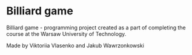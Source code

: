 <h1>Billiard game </h1>
Billiard game - programming project created as a part of completing the course at the Warsaw University of Technology.

Made by Viktoriia Vlasenko and Jakub Wawrzonkowski
